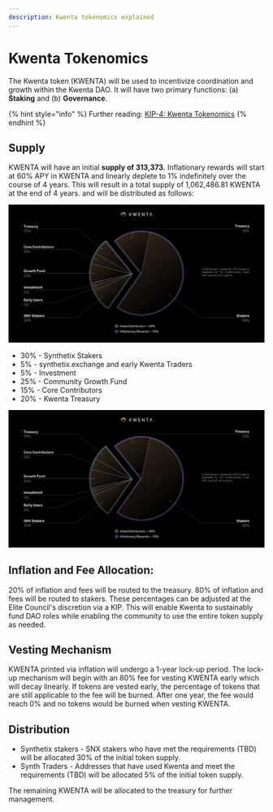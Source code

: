 ```yaml
---
description: Kwenta tokenomics explained
---
```


# Kwenta Tokenomics

The Kwenta token (KWENTA) will be used to incentivize coordination and growth within the Kwenta DAO. It will have two primary functions: (a) **Staking** and (b) **Governance**.

{% hint style="info" %}
Further reading: [KIP-4: Kwenta Tokenomics](https://kips.kwenta.io/kips/kip-4/)
{% endhint %}

## Supply

KWENTA will have an initial **supply of 313,373.** Inflationary rewards will start at 60% APY in KWENTA and linearly deplete to 1% indefinitely over the course of 4 years. This will result in a total supply of 1,062,486.81 KWENTA at the end of 4 years. and will be distributed as follows:

![](<../../.gitbook/assets/Tokenomics (1).png>)

* 30% - Synthetix Stakers
* 5% - synthetix.exchange and early Kwenta Traders
* 5% - Investment
* 25% - Community Growth Fund
* 15% - Core Contributors
* 20% - Kwenta Treasury

![](../../.gitbook/assets/Tokenomics-2.png)

## Inflation and Fee Allocation:

20% of inflation and fees will be routed to the treasury. 80% of inflation and fees will be routed to stakers. These percentages can be adjusted at the Elite Council's discretion via a KIP. This will enable Kwenta to sustainably fund DAO roles while enabling the community to use the entire token supply as needed.

## Vesting Mechanism

KWENTA printed via inflation will undergo a 1-year lock-up period. The lock-up mechanism will begin with an 80% fee for vesting KWENTA early which will decay linearly. If tokens are vested early, the percentage of tokens that are still applicable to the fee will be burned. After one year, the fee would reach 0% and no tokens would be burned when vesting KWENTA.

## Distribution

* Synthetix stakers - SNX stakers who have met the requirements (TBD) will be allocated 30% of the initial token supply.
* Synth Traders - Addresses that have used Kwenta and meet the requirements (TBD) will be allocated 5% of the initial token supply.

The remaining KWENTA will be allocated to the treasury for further management.
